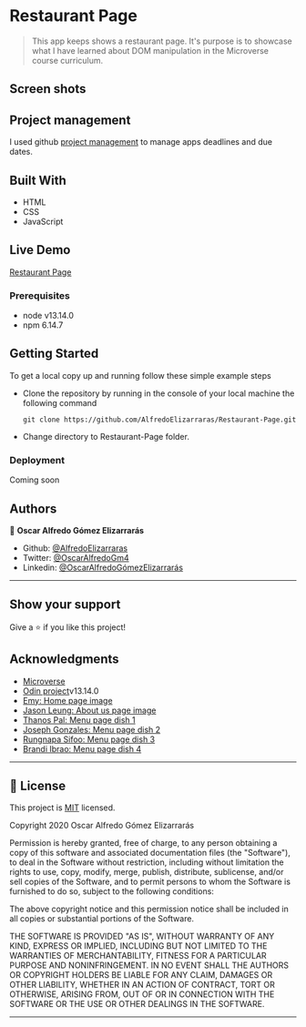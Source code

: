 # Restaurant Page

> This app keeps shows a restaurant page. It's purpose is to showcase what I have learned about DOM manipulation in the Microverse course curriculum.

## Screen shots

<!-- ![Login](/assets/images/login.jpeg?raw=true "Login") -->


## Project management
I used github [project management]() to manage apps deadlines and due dates.

## Built With

- HTML
- CSS
- JavaScript

## Live Demo

[Restaurant Page]()

### Prerequisites

- node v13.14.0
- npm 6.14.7

## Getting Started

To get a local copy up and running follow these simple example steps

- Clone the repository by running in the console of your local machine the following command

  ```
  git clone https://github.com/AlfredoElizarraras/Restaurant-Page.git
  ```
- Change directory to Restaurant-Page folder.


### Deployment

Coming soon

## Authors

👤 **Oscar Alfredo Gómez Elizarrarás**

- Github: [@AlfredoElizarraras](https://github.com/AlfredoElizarraras)
- Twitter: [@OscarAlfredoGm4](https://twitter.com/OscarAlfredoGm4)
- Linkedin: [@OscarAlfredoGómezElizarrarás](https://mx.linkedin.com/in/oscar-alfredo-gomez-elizarraras)

---

## Show your support

Give a ⭐️ if you like this project!

## Acknowledgments

- [Microverse](https://microverse.org)
- [Odin project](https://www.theodinproject.com/)v13.14.0
- [Emy: Home page image](https://unsplash.com/@grimnoire?utm_source=unsplash&utm_medium=referral&utm_content=creditCopyText)
- [Jason Leung: About us page image](https://unsplash.com/@ninjason?utm_source=unsplash&utm_medium=referral&utm_content=creditCopyText)
- [Thanos Pal: Menu page dish 1](https://unsplash.com/@thanospal?utm_source=unsplash&utm_medium=referral&utm_content=creditCopyText)
- [Joseph Gonzales: Menu page dish 2](https://unsplash.com/@miracletwentyone?utm_source=unsplash&utm_medium=referral&utm_content=creditCopyText)
- [Rungnapa Sifoo: Menu page dish 3](https://unsplash.com/@sifoo84?utm_source=unsplash&utm_medium=referral&utm_content=creditCopyText)
- [Brandi Ibrao: Menu page dish 4](https://unsplash.com/@brandialxndra?utm_source=unsplash&utm_medium=referral&utm_content=creditCopyText)

---

## 📝 License

This project is [MIT](https://github.com/AlfredoElizarraras/Restaurant-Page/blob/master/LICENSE) licensed.

Copyright 2020 Oscar Alfredo Gómez Elizarrarás

Permission is hereby granted, free of charge, to any person obtaining a copy of this software and associated documentation files (the "Software"), to deal in the Software without restriction, including without limitation the rights to use, copy, modify, merge, publish, distribute, sublicense, and/or sell copies of the Software, and to permit persons to whom the Software is furnished to do so, subject to the following conditions:

The above copyright notice and this permission notice shall be included in all copies or substantial portions of the Software.

THE SOFTWARE IS PROVIDED "AS IS", WITHOUT WARRANTY OF ANY KIND, EXPRESS OR IMPLIED, INCLUDING BUT NOT LIMITED TO THE WARRANTIES OF MERCHANTABILITY, FITNESS FOR A PARTICULAR PURPOSE AND NONINFRINGEMENT. IN NO EVENT SHALL THE AUTHORS OR COPYRIGHT HOLDERS BE LIABLE FOR ANY CLAIM, DAMAGES OR OTHER LIABILITY, WHETHER IN AN ACTION OF CONTRACT, TORT OR OTHERWISE, ARISING FROM, OUT OF OR IN CONNECTION WITH THE SOFTWARE OR THE USE OR OTHER DEALINGS IN THE SOFTWARE.

---
